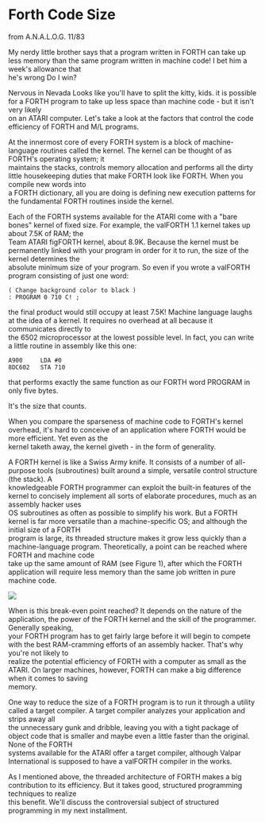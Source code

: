 # Forth Code Size  
  
from A.N.A.L.O.G. 11/83  
  
My nerdy little brother says that a program written in FORTH can take up less memory than the same program written in machine code! I bet him a week's allowance that  
he's wrong Do I win?  
  
Nervous in Nevada Looks like you'll have to split the kitty, kids. it is possible for a FORTH program to take up less space than machine code - but it isn't very likely  
on an ATARI computer. Let's take a look at the factors that control the code efficiency of FORTH and M/L programs.  
  
At the innermost core of every FORTH system is a block of machine-language routines called the kernel. The kernel can be thought of as FORTH's operating system; it  
maintains the stacks, controls memory allocation and performs all the dirty little housekeeping duties that make FORTH look like FORTH. When you compile new words into  
a FORTH dictionary, all you are doing is defining new execution patterns for the fundamental FORTH routines inside the kernel.  
  
Each of the FORTH systems available for the ATARI come with a "bare bones" kernel of fixed size. For example, the valFORTH 1.1 kernel takes up about 7.5K of RAM; the  
Team ATARI figFORTH kernel, about 8.9K. Because the kernel must be permanently linked with your program in order for it to run, the size of the kernel determines the  
absolute minimum size of your program. So even if you wrote a valFORTH program consisting of just one word:  
  
```
( Change background color to black )
: PROGRAM 0 710 C! ;
```
  
the final product would still occupy at least 7.5K! Machine language laughs at the idea of a kernel. It requires no overhead at all because it communicates directly to  
the 6502 microprocessor at the lowest possible level. In fact, you can write a little routine in assembly like this one:  
  
  
```
A900     LDA #0
8DC602   STA 710
```
  
  
that performs exactly the same function as our FORTH word PROGRAM in only five bytes.  
  
It's the size that counts.  
  
When you compare the sparseness of machine code to FORTH's kernel overhead, it's hard to conceive of an application where FORTH would be more efficient. Yet even as the  
kernel taketh away, the kernel giveth - in the form of generality.  
  
A FORTH kernel is like a Swiss Army knife. It consists of a number of all-purpose tools (subroutines) built around a simple, versatile control structure (the stack). A  
knowledgeable FORTH programmer can exploit the built-in features of the kernel to concisely implement all sorts of elaborate procedures, much as an assembly hacker uses  
OS subroutines as often as possible to simplify his work. But a FORTH kernel is far more versatile than a machine-specific OS; and although the initial size of a FORTH  
program is large, its threaded structure makes it grow less quickly than a machine-language program. Theoretically, a point can be reached where FORTH and machine code  
take up the same amount of RAM (see Figure 1), after which the FORTH application will require less memory than the same job written in pure machine code.  
  
  
![](attachments/fig1_an1183.png)  
  
When is this break-even point reached? It depends on the nature of the application, the power of the FORTH kernel and the skill of the programmer. Generally speaking,  
your FORTH program has to get fairly large before it will begin to compete with the best RAM-cramming efforts of an assembly hacker. That's why you're not likely to  
realize the potential efficiency of FORTH with a computer as small as the ATARI. On larger machines, however, FORTH can make a big difference when it comes to saving  
memory.  
  
One way to reduce the size of a FORTH program is to run it through a utility called a target compiler. A target compiler analyzes your application and strips away all  
the unnecessary gunk and dribble, leaving you with a tight package of object code that is smaller and maybe even a little faster than the original. None of the FORTH  
systems available for the ATARI offer a target compiler, although Valpar International is supposed to have a valFORTH compiler in the works.  
  
As I mentioned above, the threaded architecture of FORTH makes a big contribution to its efficiency. But it takes good, structured programming techniques to realize  
this benefit. We'll discuss the controversial subject of structured programming in my next installment.  
